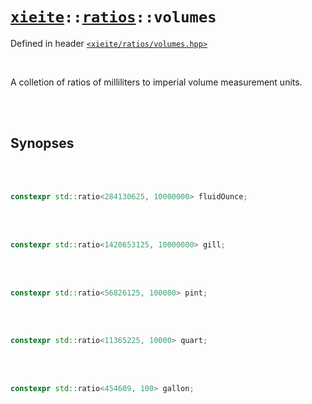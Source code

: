 # [`xieite`](../../README.md)`::`[`ratios`](../../docs/ratios.md)`::volumes`
Defined in header [`<xieite/ratios/volumes.hpp>`](../../include/xieite/ratios/volumes.hpp)

<br/>

A colletion of ratios of milliliters to imperial volume measurement units.

<br/><br/>

## Synopses

<br/><br/>

```cpp
constexpr std::ratio<284130625, 10000000> fluidOunce;
```

<br/><br/>

```cpp
constexpr std::ratio<1420653125, 10000000> gill;
```

<br/><br/>

```cpp
constexpr std::ratio<56826125, 100000> pint;
```

<br/><br/>

```cpp
constexpr std::ratio<11365225, 10000> quart;
```

<br/><br/>

```cpp
constexpr std::ratio<454609, 100> gallon;
```
